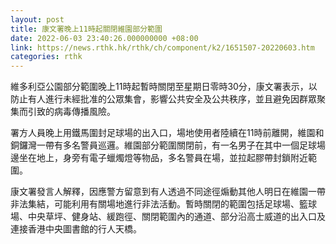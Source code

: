 ```yaml
---
layout: post
title: 康文署晚上11時起關閉維園部分範圍
date: 2022-06-03 23:40:26.000000000 +08:00
link: https://news.rthk.hk/rthk/ch/component/k2/1651507-20220603.htm
categories: rthk
---
```


維多利亞公園部分範圍晚上11時起暫時關閉至星期日零時30分，康文署表示，以防止有人進行未經批准的公眾集會，影響公共安全及公共秩序，並且避免因群眾聚集而引致的病毒傳播風險。

署方人員晚上用鐵馬圍封足球場的出入口，場地使用者陸續在11時前離開，維園和銅鑼灣一帶有多名警員巡邏。維園部分範圍關閉前，有一名男子在其中一個足球場邊坐在地上，身旁有電子蠟燭燈等物品，多名警員在場，並拉起膠帶封鎖附近範圍。

康文署發言人解釋，因應警方留意到有人透過不同途徑煽動其他人明日在維園一帶非法集結，可能利用有關場地進行非法活動。暫時關閉的範圍包括足球場、籃球場、中央草坪、健身站、緩跑徑、關閉範圍內的通道、部分沿高士威道的出入口及連接香港中央圖書館的行人天橋。
